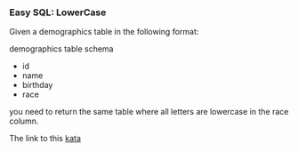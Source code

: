 ### Easy SQL: LowerCase

Given a demographics table in the following format:

demographics table schema
* id
* name
* birthday
* race  

you need to return the same table where all letters are lowercase in the race column.  

The link to this [kata](https://www.codewars.com/kata/easy-sql-lowercase/train/sql)
